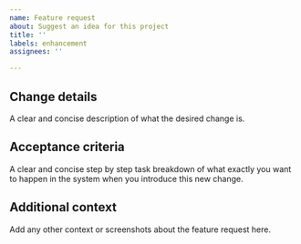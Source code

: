 ```yaml
---
name: Feature request
about: Suggest an idea for this project
title: ''
labels: enhancement
assignees: ''

---
```


## Change details
A clear and concise description of what the desired change is.

## Acceptance criteria
A clear and concise step by step task breakdown of what exactly you want to happen in the system when you introduce this new change.

## Additional context
Add any other context or screenshots about the feature request here.
